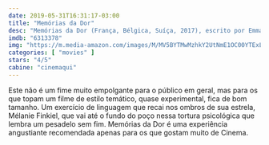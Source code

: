 ```yaml
---
date: 2019-05-31T16:31:17-03:00
title: "Memórias da Dor"
desc: "Memórias da Dor (França, Bélgica, Suíça, 2017), escrito por Emmanuel Finkiel adaptado do romance de Marguerite Duras, dirigido por Finkiel, com Mélanie Thierry, Benoît Magimel, Benjamin Biolay."
imdb: "6313378"
img: "https://m.media-amazon.com/images/M/MV5BYTMwMzhkY2UtNmE1OC00YTExLWExMzgtMDUzMThlMGI1Y2Y2XkEyXkFqcGdeQXVyODg5NTg2NDU@._V1_SY150_CR0,0,101,150_.jpg"
categories: [ "movies" ]
stars: "4/5"
cabine: "cinemaqui"
---
```

Este não é um fime muito empolgante para o público em geral, mas para os que topam um filme de estilo temático, quase experimental, fica de bom tamanho. Um exercício de linguagem que recai nos ombros de sua estrela, Mélanie Finkiel, que vai até o fundo do poço nessa tortura psicológica que lembra um pesadelo sem fim. Memórias da Dor é uma experiência angustiante recomendada apenas para os que gostam muito de Cinema.
